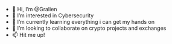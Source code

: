 - 👋 Hi, I’m @Gralien
- 👀 I’m interested in Cybersecurity
- 🌱 I’m currently learning everything i can get my hands on
- 💞️ I’m looking to collaborate on crypto projects and exchanges
- 📫 Hit me up!

<!---
Gralien/Gralien is a ✨ special ✨ repository because its `README.md` (this file) appears on your GitHub profile.
You can click the Preview link to take a look at your changes.
--->
